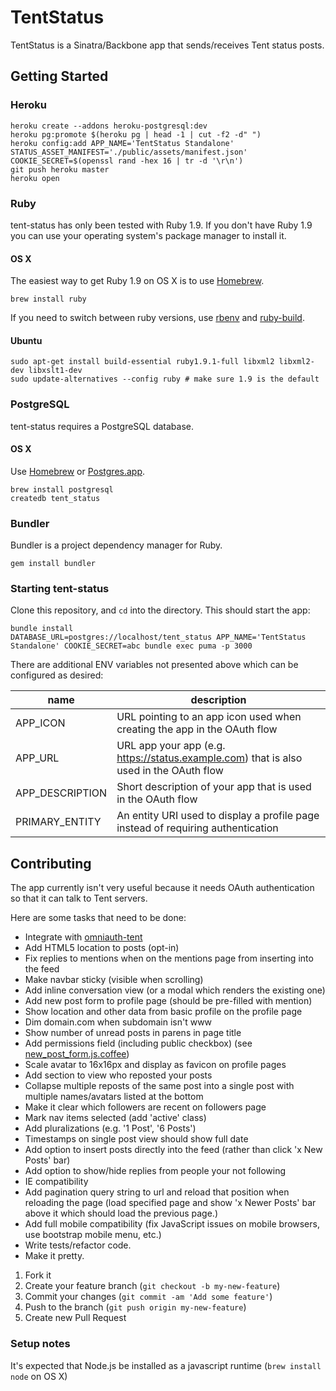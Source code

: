 # TentStatus

TentStatus is a Sinatra/Backbone app that sends/receives Tent status posts.

## Getting Started

### Heroku

```shell
heroku create --addons heroku-postgresql:dev
heroku pg:promote $(heroku pg | head -1 | cut -f2 -d" ")
heroku config:add APP_NAME='TentStatus Standalone' STATUS_ASSET_MANIFEST='./public/assets/manifest.json' COOKIE_SECRET=$(openssl rand -hex 16 | tr -d '\r\n')
git push heroku master
heroku open
```

### Ruby

tent-status has only been tested with Ruby 1.9. If you don't have Ruby 1.9 you can use your
operating system's package manager to install it.

#### OS X

The easiest way to get Ruby 1.9 on OS X is to use [Homebrew](http://mxcl.github.com/homebrew/).

```shell
brew install ruby
```

If you need to switch between ruby versions, use
[rbenv](https://github.com/sstephenson/rbenv) and
[ruby-build](https://github.com/sstephenson/ruby-build).


#### Ubuntu

```shell
sudo apt-get install build-essential ruby1.9.1-full libxml2 libxml2-dev libxslt1-dev
sudo update-alternatives --config ruby # make sure 1.9 is the default
```


### PostgreSQL

tent-status requires a PostgreSQL database.

#### OS X

Use [Homebrew](http://mxcl.github.com/homebrew/) or [Postgres.app](http://postgresapp.com/).

```shell
brew install postgresql
createdb tent_status
```


### Bundler

Bundler is a project dependency manager for Ruby.

```
gem install bundler
```


### Starting tent-status

Clone this repository, and `cd` into the directory. This should start the app:

```shell
bundle install
DATABASE_URL=postgres://localhost/tent_status APP_NAME='TentStatus Standalone' COOKIE_SECRET=abc bundle exec puma -p 3000
```

There are additional ENV variables not presented above which can be configured as desired:

| name | description |
| ---- | ----------- |
| APP_ICON | URL pointing to an app icon used when creating the app in the OAuth flow |
| APP_URL | URL app your app (e.g. https://status.example.com) that is also used in the OAuth flow |
| APP_DESCRIPTION | Short description of your app that is used in the OAuth flow |
| PRIMARY_ENTITY | An entity URI used to display a profile page instead of requiring authentication |

## Contributing

The app currently isn't very useful because it needs OAuth authentication so
that it can talk to Tent servers.

Here are some tasks that need to be done:

- Integrate with [omniauth-tent](https://github.com/tent/omniauth-tent)
- Add HTML5 location to posts (opt-in)
- Fix replies to mentions when on the mentions page from inserting into the feed
- Make navbar sticky (visible when scrolling)
- Add inline conversation view (or a modal which renders the existing one)
- Add new post form to profile page (should be pre-filled with mention)
- Show location and other data from basic profile on the profile page
- Dim domain.com when subdomain isn't www
- Show number of unread posts in parens in page title
- Add permissions field (including public checkbox) (see [new_post_form.js.coffee](https://github.com/tent/tent-status/blob/master/assets/javascripts/views/new_post_form.js.coffee#L42-80))
- Scale avatar to 16x16px and display as favicon on profile pages
- Add section to view who reposted your posts
- Collapse multiple reposts of the same post into a single post with multiple names/avatars listed at the bottom
- Make it clear which followers are recent on followers page
- Mark nav items selected (add 'active' class)
- Add pluralizations (e.g. '1 Post', '6 Posts')
- Timestamps on single post view should show full date
- Add option to insert posts directly into the feed (rather than click 'x New Posts' bar)
- Add option to show/hide replies from people your not following
- IE compatibility
- Add pagination query string to url and reload that position when reloading the page (load specified page and show 'x Newer Posts' bar above it which should load the previous page.)
- Add full mobile compatibility (fix JavaScript issues on mobile browsers, use bootstrap mobile menu, etc.)
- Write tests/refactor code.
- Make it pretty.



1. Fork it
2. Create your feature branch (`git checkout -b my-new-feature`)
3. Commit your changes (`git commit -am 'Add some feature'`)
4. Push to the branch (`git push origin my-new-feature`)
5. Create new Pull Request

### Setup notes

It's expected that Node.js be installed as a javascript runtime (`brew install node` on OS X)

